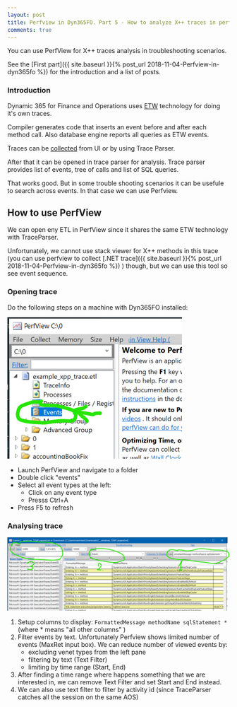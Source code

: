 ```yaml
---
layout: post
title: Perfview in Dyn365FO. Part 5 - How to analyze X++ traces in perfview.
comments: true
---
```

You can use PerfView for X++ traces analysis in troubleshooting scenarios.

See the [First part]({{ site.baseurl }}{% post_url 2018-11-04-Perfview-in-dyn365fo %}) for the introduction and a list of posts.

### Introduction

Dynamic 365 for Finance and Operations uses [ETW](https://docs.microsoft.com/en-us/windows/win32/etw/event-tracing-portal) technology for doing it's own traces. 

Compiler generates code that inserts an event before and after each method call. Also database engine reports all queries as ETW events.  

Traces can be [collected](https://docs.microsoft.com/en-us/dynamics365/fin-ops-core/dev-itpro/perf-test/trace-trace-tutorial) from UI or by using Trace Parser.

After that it can be opened in trace parser for analysis. Trace parser provides list of events, tree of calls and list of SQL queries. 

That works good. But in some trouble shooting scenarios it can be usefule to search across events. In that case we can use Perfview. 

## How to use PerfView 

We can open eny ETL in PerfView since it shares the same ETW technology with TraceParser. 

Unfortunately, we cannot use stack viewer for X++ methods in this trace (you can use perfview to collect [.NET trace]({{ site.baseurl }}{% post_url 2018-11-04-Perfview-in-dyn365fo %}) ) though, but we can use this tool so see event sequence.

### Opening trace

Do the following steps on a machine with Dyn365FO installed:

![Opening X++ trace](/assets/perfview-opening-xpp-trace.png) 

- Launch PerfView and navigate to a folder
- Double click "events"
- Select all event types at the left:
    - Click on any event type
    - Presss Ctrl+A
- Press F5 to refresh

### Analysing trace

![Perfview events view](/assets/perfview-events-view.png) 

1. Setup columns to display: 
   ```FormattedMessage methodName sqlStatement *``` (where * means "all other columns" )
2. Filter events by text. Unfortunately Perfview shows limited number of events (MaxRet input box). We can reduce number of viewed events by:
   - excluding venet types from the left pane
   - filtering by text (Text Filter)
   - limiting by time range (Start, End)
3. After finding a time range where happens something that we are interested in, we can remove Text Filter and set Start and End instead. 
4. We can also use text filter to filter by activity id (since TraceParser catches all the session on the same AOS)


